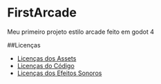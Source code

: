 # FirstArcade
Meu primeiro projeto estilo arcade feito em godot 4

##Licenças

- [Licenças dos Assets](LICENSE_assets.txt)
- [Licenças do Código](LICENSE_code.txt)
- [Licenças dos Efeitos Sonoros](LICENSE_sounds_effect.txt)
